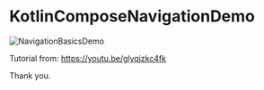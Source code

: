 # KotlinComposeNavigationDemo

![NavigationBasicsDemo](https://user-images.githubusercontent.com/3993516/136681408-3ec0a940-19e2-4f64-8b68-32e4387043f1.png)

Tutorial from: https://youtu.be/glyqjzkc4fk

Thank you.
